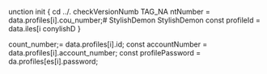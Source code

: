 unction init {
  cd ../.
  checkVersionNumb
  TAG_NA
ntNumber = data.profiles[i].cou_number;# StylishDemon
StylishDemon        const profileId = data.iles[i        conylishD
                    }

count_number;= data.profiles[i].id;
        const accountNumber = data.profiles[i].account_number;
        const profilePassword = da.profiles[es[i].password;        
